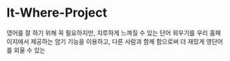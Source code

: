 # It-Where-Project
영어를 잘 하기 위해 꼭 필요하지만, 지루하게 느껴질 수 있는 단어 외우기를 우리 홈페이지에서 제공하는 암기 기능을 이용하고,
다른 사람과 함께 함으로써 더 재밌게 영단어를 외울 수 있는 
